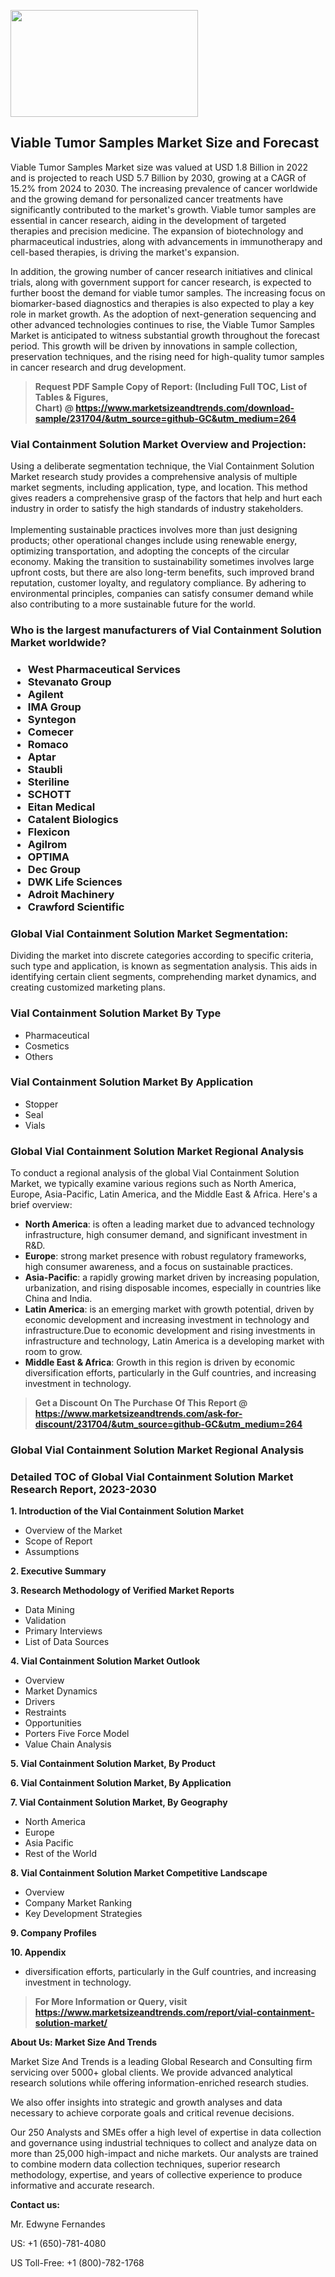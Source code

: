 <p><img class="alignnone size-medium wp-image-20088" src="https://ffe5etoiles.com/wp-content/uploads/2024/12/MST1-300x171.png" alt="" width="300" height="171" /></p><h2>Viable Tumor Samples Market Size and Forecast</h2><p>Viable Tumor Samples Market size was valued at USD 1.8 Billion in 2022 and is projected to reach USD 5.7 Billion by 2030, growing at a CAGR of 15.2% from 2024 to 2030. The increasing prevalence of cancer worldwide and the growing demand for personalized cancer treatments have significantly contributed to the market's growth. Viable tumor samples are essential in cancer research, aiding in the development of targeted therapies and precision medicine. The expansion of biotechnology and pharmaceutical industries, along with advancements in immunotherapy and cell-based therapies, is driving the market's expansion.</p><p>In addition, the growing number of cancer research initiatives and clinical trials, along with government support for cancer research, is expected to further boost the demand for viable tumor samples. The increasing focus on biomarker-based diagnostics and therapies is also expected to play a key role in market growth. As the adoption of next-generation sequencing and other advanced technologies continues to rise, the Viable Tumor Samples Market is anticipated to witness substantial growth throughout the forecast period. This growth will be driven by innovations in sample collection, preservation techniques, and the rising need for high-quality tumor samples in cancer research and drug development.</p></p><blockquote id="" class=""><strong>Request PDF Sample Copy of Report: (Including Full TOC, List of Tables &amp; Figures, Chart)&nbsp;@&nbsp;<strong><a href="https://www.marketsizeandtrends.com/download-sample/231704/&utm_source=github-GC&utm_medium=264" target="_blank">https://www.marketsizeandtrends.com/download-sample/231704/&utm_source=github-GC&utm_medium=264</a></strong></strong></blockquote><h3 id="" class="">Vial Containment Solution Market&nbsp;Overview and Projection:</h3><p id="" class="">Using a deliberate segmentation technique, the Vial Containment Solution Market research study provides a comprehensive analysis of multiple market segments, including application, type, and location. This method gives readers a comprehensive grasp of the factors that help and hurt each industry in order to satisfy the high standards of industry stakeholders. <br /> <br />Implementing sustainable practices involves more than just designing products; other operational changes include using renewable energy, optimizing transportation, and adopting the concepts of the circular economy. Making the transition to sustainability sometimes involves large upfront costs, but there are also long-term benefits, such improved brand reputation, customer loyalty, and regulatory compliance. By adhering to environmental principles, companies can satisfy consumer demand while also contributing to a more sustainable future for the world.</p><h3 id="" class="">Who is the largest manufacturers of&nbsp;Vial Containment Solution Market worldwide?</h3><h3 class=""><p><ul><li>West Pharmaceutical Services </li><li> Stevanato Group </li><li> Agilent </li><li> IMA Group </li><li> Syntegon </li><li> Comecer </li><li> Romaco </li><li> Aptar </li><li> Staubli </li><li> Steriline </li><li> SCHOTT </li><li> Eitan Medical </li><li> Catalent Biologics </li><li> Flexicon </li><li> Agilrom </li><li> OPTIMA </li><li> Dec Group </li><li> DWK Life Sciences </li><li> Adroit Machinery </li><li> Crawford Scientific</li></ul></p></h3><h3 id="" class="">Global&nbsp;Vial Containment Solution Market Segmentation:</h3><p id="" class="">Dividing the market into discrete categories according to specific criteria, such type and application, is known as segmentation analysis. This aids in identifying certain client segments, comprehending market dynamics, and creating customized marketing plans.</p><h3 id="" class="">Vial Containment Solution Market&nbsp;By Type</h3><p><p><ul><li>Pharmaceutical</li><li> Cosmetics</li><li> Others</p></li></ul></p></p><h3 id="" class="">Vial Containment Solution Market&nbsp;By Application</h3><p class=""><p><ul><li>Stopper</li><li> Seal</li><li> Vials</li></ul></p></p><h3 id="" class="">Global Vial Containment Solution Market Regional Analysis</h3><p id="" class="">To conduct a regional analysis of the global Vial Containment Solution Market, we typically examine various regions such as North America, Europe, Asia-Pacific, Latin America, and the Middle East &amp; Africa. Here's a brief overview:</p><ul><li><strong>North America</strong>: is often a leading market due to advanced technology infrastructure, high consumer demand, and significant investment in R&amp;D.</li><li><strong>Europe</strong>: strong market presence with robust regulatory frameworks, high consumer awareness, and a focus on sustainable practices.</li><li><strong>Asia-Pacific</strong>: a rapidly growing market driven by increasing population, urbanization, and rising disposable incomes, especially in countries like China and India.</li><li><strong>Latin America</strong>: is an emerging market with growth potential, driven by economic development and increasing investment in technology and infrastructure.Due to economic development and rising investments in infrastructure and technology, Latin America is a developing market with room to grow.</li><li><strong>Middle East &amp; Africa</strong>: Growth in this region is driven by economic diversification efforts, particularly in the Gulf countries, and increasing investment in technology.</li></ul><blockquote id="" class=""><strong>Get a Discount On The Purchase Of This Report @ <strong><a href="https://www.marketsizeandtrends.com/ask-for-discount/231704/&utm_source=github-GC&utm_medium=264" target="_blank">https://www.marketsizeandtrends.com/ask-for-discount/231704/&utm_source=github-GC&utm_medium=264</a></strong></strong></blockquote><h3 id="" class="">Global Vial Containment Solution Market Regional Analysis</h3><h3 id="" class="">Detailed TOC of Global Vial Containment Solution Market Research Report, 2023-2030</h3><p id="" class=""><strong>1. Introduction of the Vial Containment Solution Market</strong></p><ul><li>Overview of the Market</li><li>Scope of Report</li><li>Assumptions</li></ul><p id="" class=""><strong>2. Executive Summary</strong></p><p id="" class=""><strong>3. Research Methodology of Verified Market Reports</strong></p><ul><li>Data Mining</li><li>Validation</li><li>Primary Interviews</li><li>List of Data Sources</li></ul><p id="" class=""><strong>4. Vial Containment Solution Market Outlook</strong></p><ul><li>Overview</li><li>Market Dynamics</li><li>Drivers</li><li>Restraints</li><li>Opportunities</li><li>Porters Five Force Model</li><li>Value Chain Analysis</li></ul><p id="" class=""><strong>5. Vial Containment Solution Market, By Product</strong></p><p id="" class=""><strong>6. Vial Containment Solution Market, By Application</strong></p><p id="" class=""><strong>7. Vial Containment Solution Market, By Geography</strong></p><ul><li>North America</li><li>Europe</li><li>Asia Pacific</li><li>Rest of the World</li></ul><p id="" class=""><strong>8. Vial Containment Solution Market Competitive Landscape</strong></p><ul><li>Overview</li><li>Company Market Ranking</li><li>Key Development Strategies</li></ul><p id="" class=""><strong>9. Company Profiles</strong></p><p id="" class=""><strong>10. Appendix</strong></p><ul><li>diversification efforts, particularly in the Gulf countries, and increasing investment in technology.</li></ul><blockquote id="" class=""><strong>For More Information or Query, visit <strong><strong><a href="https://www.marketsizeandtrends.com/report/vial-containment-solution-market/" target="_blank">https://www.marketsizeandtrends.com/report/vial-containment-solution-market/</a></strong></strong></strong></blockquote><p id="" class=""><strong>About Us: Market Size And Trends</strong></p><p id="" class="">Market Size And Trends is a leading Global Research and Consulting firm servicing over 5000+ global clients. We provide advanced analytical research solutions while offering information-enriched research studies.</p><p id="" class="">We also offer insights into strategic and growth analyses and data necessary to achieve corporate goals and critical revenue decisions.</p><p id="" class="">Our 250 Analysts and SMEs offer a high level of expertise in data collection and governance using industrial techniques to collect and analyze data on more than 25,000 high-impact and niche markets. Our analysts are trained to combine modern data collection techniques, superior research methodology, expertise, and years of collective experience to produce informative and accurate research.</p><p id="" class=""><strong>Contact us:</strong></p><p id="" class="">Mr. Edwyne Fernandes</p><p id="" class="">US: +1 (650)-781-4080</p><p id="" class="">US Toll-Free: +1 (800)-782-1768</p>
